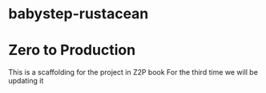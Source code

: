# babystep-rustacean
# Zero to Production
This is a scaffolding for the project in Z2P book
For the third time we will be updating it
